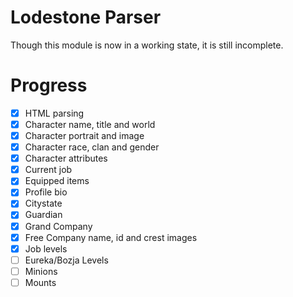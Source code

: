 # Lodestone Parser
Though this module is now in a working state, it is still incomplete.

# Progress
- [x] HTML parsing
- [x] Character name, title and world
- [x] Character portrait and image
- [x] Character race, clan and gender
- [x] Character attributes
- [x] Current job
- [x] Equipped items
- [x] Profile bio
- [x] Citystate
- [x] Guardian
- [x] Grand Company
- [x] Free Company name, id and crest images
- [x] Job levels
- [ ] Eureka/Bozja Levels
- [ ] Minions
- [ ] Mounts